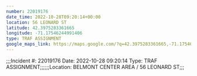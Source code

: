 ```yaml
---
number: 22019176
date_time: 2022-10-28T09:20:14+00:00
location: 56 LEONARD ST
latitude: 42.3975283361665
longitude: -71.17546244991406
type: TRAF ASSIGNMENT
google_maps_link: https://maps.google.com/?q=42.3975283361665,-71.17546244991406
---
```


;;;Incident #: 22019176  Date: 2022-10-28 09:20:14   Type: TRAF ASSIGNMENT;;;;;;Location: BELMONT CENTER AREA / 56 LEONARD ST;;;
